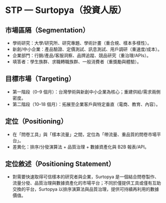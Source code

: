 # STP — Surtopya（投資人版）

## 市場區隔（Segmentation）
- 學術研究：大學/研究所、研究專題、學術計畫（重合規、樣本多樣性）。
- 新創/中小企業：產品驗證、定價測試、訊息測試、用戶調研（重速度/成本）。
- 企業部門：行銷/產品/客服洞察、品牌追蹤、競品研究（重治理/APIs）。
- 填答者：學生族群、求職轉職族群、一般消費者（重獎勵與體驗）。

## 目標市場（Targeting）
- 第一階段（0–9 個月）：台灣學術與新創中小企業為核心；重建供給/需求兩側密度。
- 第二階段（10–18 個月）：拓展至企業客戶與特定垂直（電商、教育、內容）。

## 定位（Positioning）
- 在「問卷工具」與「樣本流量」之間，定位為「帶流量、重品質的問卷市場平台」。
- 差異化：排序/分發演算法 + 品質治理 + 數據資產化與 B2B 報表/API。

## 定位敘述（Positioning Statement）
- 對需要快速取得可信樣本的研究者與企業，Surtopya 是一個結合問卷製作、流量分發、品質治理與數據資產化的市場平台；不同於僅提供工具或僅有互助交換的平台，Surtopya 以排序演算法與品質治理，提供可持續再利用的數據價值。
